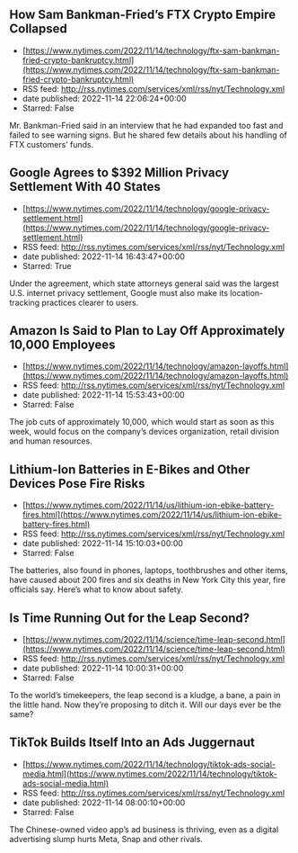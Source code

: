 ## How Sam Bankman-Fried’s FTX Crypto Empire Collapsed
 - [https://www.nytimes.com/2022/11/14/technology/ftx-sam-bankman-fried-crypto-bankruptcy.html](https://www.nytimes.com/2022/11/14/technology/ftx-sam-bankman-fried-crypto-bankruptcy.html)
 - RSS feed: http://rss.nytimes.com/services/xml/rss/nyt/Technology.xml
 - date published: 2022-11-14 22:06:24+00:00
 - Starred: False

Mr. Bankman-Fried said in an interview that he had expanded too fast and failed to see warning signs. But he shared few details about his handling of FTX customers’ funds.

## Google Agrees to $392 Million Privacy Settlement With 40 States
 - [https://www.nytimes.com/2022/11/14/technology/google-privacy-settlement.html](https://www.nytimes.com/2022/11/14/technology/google-privacy-settlement.html)
 - RSS feed: http://rss.nytimes.com/services/xml/rss/nyt/Technology.xml
 - date published: 2022-11-14 16:43:47+00:00
 - Starred: True

Under the agreement, which state attorneys general said was the largest U.S. internet privacy settlement, Google must also make its location-tracking practices clearer to users.

## Amazon Is Said to Plan to Lay Off Approximately 10,000 Employees
 - [https://www.nytimes.com/2022/11/14/technology/amazon-layoffs.html](https://www.nytimes.com/2022/11/14/technology/amazon-layoffs.html)
 - RSS feed: http://rss.nytimes.com/services/xml/rss/nyt/Technology.xml
 - date published: 2022-11-14 15:53:43+00:00
 - Starred: False

The job cuts of approximately 10,000, which would start as soon as this week, would focus on the company’s devices organization, retail division and human resources.

## Lithium-Ion Batteries in E-Bikes and Other Devices Pose Fire Risks
 - [https://www.nytimes.com/2022/11/14/us/lithium-ion-ebike-battery-fires.html](https://www.nytimes.com/2022/11/14/us/lithium-ion-ebike-battery-fires.html)
 - RSS feed: http://rss.nytimes.com/services/xml/rss/nyt/Technology.xml
 - date published: 2022-11-14 15:10:03+00:00
 - Starred: False

The batteries, also found in phones, laptops, toothbrushes and other items, have caused about 200 fires and six deaths in New York City this year, fire officials say. Here’s what to know about safety.

## Is Time Running Out for the Leap Second?
 - [https://www.nytimes.com/2022/11/14/science/time-leap-second.html](https://www.nytimes.com/2022/11/14/science/time-leap-second.html)
 - RSS feed: http://rss.nytimes.com/services/xml/rss/nyt/Technology.xml
 - date published: 2022-11-14 10:00:31+00:00
 - Starred: False

To the world’s timekeepers, the leap second is a kludge, a bane, a pain in the little hand. Now they’re proposing to ditch it. Will our days ever be the same?

## TikTok Builds Itself Into an Ads Juggernaut
 - [https://www.nytimes.com/2022/11/14/technology/tiktok-ads-social-media.html](https://www.nytimes.com/2022/11/14/technology/tiktok-ads-social-media.html)
 - RSS feed: http://rss.nytimes.com/services/xml/rss/nyt/Technology.xml
 - date published: 2022-11-14 08:00:10+00:00
 - Starred: False

The Chinese-owned video app’s ad business is thriving, even as a digital advertising slump hurts Meta, Snap and other rivals.

